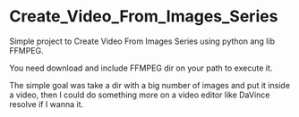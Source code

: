 # Create_Video_From_Images_Series
Simple project to Create Video From Images Series using python ang lib FFMPEG.

You need download and include FFMPEG dir on your path to execute it.

The simple goal was take a dir with a big number of images and put it inside a video, then I could do something more on a video editor like DaVince resolve if I wanna it.
